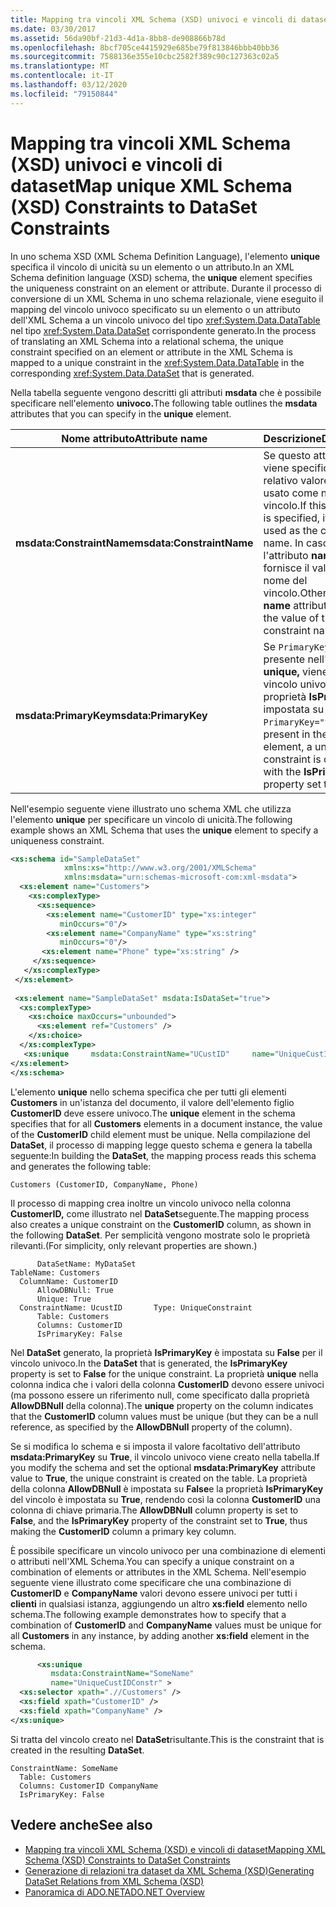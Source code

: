 ```yaml
---
title: Mapping tra vincoli XML Schema (XSD) univoci e vincoli di dataset
ms.date: 03/30/2017
ms.assetid: 56da90bf-21d3-4d1a-8bb8-de908866b78d
ms.openlocfilehash: 8bcf705ce4415929e685be79f813846bbb40bb36
ms.sourcegitcommit: 7588136e355e10cbc2582f389c90c127363c02a5
ms.translationtype: MT
ms.contentlocale: it-IT
ms.lasthandoff: 03/12/2020
ms.locfileid: "79150844"
---
```

# <a name="map-unique-xml-schema-xsd-constraints-to-dataset-constraints"></a><span data-ttu-id="8330d-102">Mapping tra vincoli XML Schema (XSD) univoci e vincoli di dataset</span><span class="sxs-lookup"><span data-stu-id="8330d-102">Map unique XML Schema (XSD) Constraints to DataSet Constraints</span></span>
<span data-ttu-id="8330d-103">In uno schema XSD (XML Schema Definition Language), l'elemento **unique** specifica il vincolo di unicità su un elemento o un attributo.</span><span class="sxs-lookup"><span data-stu-id="8330d-103">In an XML Schema definition language (XSD) schema, the **unique** element specifies the uniqueness constraint on an element or attribute.</span></span> <span data-ttu-id="8330d-104">Durante il processo di conversione di un XML Schema in uno schema relazionale, viene eseguito il mapping del vincolo univoco specificato su un elemento o un attributo dell'XML Schema a un vincolo univoco del tipo <xref:System.Data.DataTable> nel tipo <xref:System.Data.DataSet> corrispondente generato.</span><span class="sxs-lookup"><span data-stu-id="8330d-104">In the process of translating an XML Schema into a relational schema, the unique constraint specified on an element or attribute in the XML Schema is mapped to a unique constraint in the <xref:System.Data.DataTable> in the corresponding <xref:System.Data.DataSet> that is generated.</span></span>  
  
 <span data-ttu-id="8330d-105">Nella tabella seguente vengono descritti gli attributi **msdata** che è possibile specificare nell'elemento **univoco.**</span><span class="sxs-lookup"><span data-stu-id="8330d-105">The following table outlines the **msdata** attributes that you can specify in the **unique** element.</span></span>  
  
|<span data-ttu-id="8330d-106">Nome attributo</span><span class="sxs-lookup"><span data-stu-id="8330d-106">Attribute name</span></span>|<span data-ttu-id="8330d-107">Descrizione</span><span class="sxs-lookup"><span data-stu-id="8330d-107">Description</span></span>|  
|--------------------|-----------------|  
|<span data-ttu-id="8330d-108">**msdata:ConstraintName**</span><span class="sxs-lookup"><span data-stu-id="8330d-108">**msdata:ConstraintName**</span></span>|<span data-ttu-id="8330d-109">Se questo attributo viene specificato, il relativo valore viene usato come nome del vincolo.</span><span class="sxs-lookup"><span data-stu-id="8330d-109">If this attribute is specified, its value is used as the constraint name.</span></span> <span data-ttu-id="8330d-110">In caso contrario, l'attributo **name** fornisce il valore del nome del vincolo.</span><span class="sxs-lookup"><span data-stu-id="8330d-110">Otherwise, the **name** attribute provides the value of the constraint name.</span></span>|  
|<span data-ttu-id="8330d-111">**msdata:PrimaryKey**</span><span class="sxs-lookup"><span data-stu-id="8330d-111">**msdata:PrimaryKey**</span></span>|<span data-ttu-id="8330d-112">Se `PrimaryKey="true"` è presente nell'elemento **unique,** viene creato un vincolo univoco con la proprietà **IsPrimaryKey** impostata su **true**.</span><span class="sxs-lookup"><span data-stu-id="8330d-112">If `PrimaryKey="true"` is present in the **unique** element, a unique constraint is created with the **IsPrimaryKey** property set to **true**.</span></span>|  
  
 <span data-ttu-id="8330d-113">Nell'esempio seguente viene illustrato uno schema XML che utilizza l'elemento **unique** per specificare un vincolo di unicità.</span><span class="sxs-lookup"><span data-stu-id="8330d-113">The following example shows an XML Schema that uses the **unique** element to specify a uniqueness constraint.</span></span>  
  
```xml  
<xs:schema id="SampleDataSet"
            xmlns:xs="http://www.w3.org/2001/XMLSchema"
            xmlns:msdata="urn:schemas-microsoft-com:xml-msdata">  
  <xs:element name="Customers">  
    <xs:complexType>  
      <xs:sequence>  
        <xs:element name="CustomerID" type="xs:integer"
           minOccurs="0"/>  
        <xs:element name="CompanyName" type="xs:string"
           minOccurs="0"/>  
       <xs:element name="Phone" type="xs:string" />  
     </xs:sequence>  
   </xs:complexType>  
 </xs:element>  
  
 <xs:element name="SampleDataSet" msdata:IsDataSet="true">  
  <xs:complexType>  
    <xs:choice maxOccurs="unbounded">  
      <xs:element ref="Customers" />  
    </xs:choice>  
  </xs:complexType>  
   <xs:unique     msdata:ConstraintName="UCustID"     name="UniqueCustIDConstr" >       <xs:selector xpath=".//Customers" />       <xs:field xpath="CustomerID" />     </xs:unique>  
</xs:element>  
</xs:schema>  
```  
  
 <span data-ttu-id="8330d-114">L'elemento **unique** nello schema specifica che per tutti gli elementi **Customers** in un'istanza del documento, il valore dell'elemento figlio **CustomerID** deve essere univoco.</span><span class="sxs-lookup"><span data-stu-id="8330d-114">The **unique** element in the schema specifies that for all **Customers** elements in a document instance, the value of the **CustomerID** child element must be unique.</span></span> <span data-ttu-id="8330d-115">Nella compilazione del **DataSet**, il processo di mapping legge questo schema e genera la tabella seguente:</span><span class="sxs-lookup"><span data-stu-id="8330d-115">In building the **DataSet**, the mapping process reads this schema and generates the following table:</span></span>  
  
```text  
Customers (CustomerID, CompanyName, Phone)  
```  
  
 <span data-ttu-id="8330d-116">Il processo di mapping crea inoltre un vincolo univoco nella colonna **CustomerID,** come illustrato nel **DataSet**seguente.</span><span class="sxs-lookup"><span data-stu-id="8330d-116">The mapping process also creates a unique constraint on the **CustomerID** column, as shown in the following **DataSet**.</span></span> <span data-ttu-id="8330d-117">Per semplicità vengono mostrate solo le proprietà rilevanti.</span><span class="sxs-lookup"><span data-stu-id="8330d-117">(For simplicity, only relevant properties are shown.)</span></span>  
  
```text  
      DataSetName: MyDataSet  
TableName: Customers  
  ColumnName: CustomerID  
      AllowDBNull: True  
      Unique: True  
  ConstraintName: UcustID       Type: UniqueConstraint  
      Table: Customers  
      Columns: CustomerID
      IsPrimaryKey: False  
```  
  
 <span data-ttu-id="8330d-118">Nel **DataSet** generato, la proprietà **IsPrimaryKey** è impostata su **False** per il vincolo univoco.</span><span class="sxs-lookup"><span data-stu-id="8330d-118">In the **DataSet** that is generated, the **IsPrimaryKey** property is set to **False** for the unique constraint.</span></span> <span data-ttu-id="8330d-119">La proprietà **unique** nella colonna indica che i valori della colonna **CustomerID** devono essere univoci (ma possono essere un riferimento null, come specificato dalla proprietà **AllowDBNull** della colonna).</span><span class="sxs-lookup"><span data-stu-id="8330d-119">The **unique** property on the column indicates that the **CustomerID** column values must be unique (but they can be a null reference, as specified by the **AllowDBNull** property of the column).</span></span>  
  
 <span data-ttu-id="8330d-120">Se si modifica lo schema e si imposta il valore facoltativo dell'attributo **msdata:PrimaryKey** su **True**, il vincolo univoco viene creato nella tabella.</span><span class="sxs-lookup"><span data-stu-id="8330d-120">If you modify the schema and set the optional **msdata:PrimaryKey** attribute value to **True**, the unique constraint is created on the table.</span></span> <span data-ttu-id="8330d-121">La proprietà della colonna **AllowDBNull** è impostata su **False**e la proprietà **IsPrimaryKey** del vincolo è impostata su **True**, rendendo così la colonna **CustomerID** una colonna di chiave primaria.</span><span class="sxs-lookup"><span data-stu-id="8330d-121">The **AllowDBNull** column property is set to **False**, and the **IsPrimaryKey** property of the constraint set to **True**, thus making the **CustomerID** column a primary key column.</span></span>  
  
 <span data-ttu-id="8330d-122">È possibile specificare un vincolo univoco per una combinazione di elementi o attributi nell'XML Schema.</span><span class="sxs-lookup"><span data-stu-id="8330d-122">You can specify a unique constraint on a combination of elements or attributes in the XML Schema.</span></span> <span data-ttu-id="8330d-123">Nell'esempio seguente viene illustrato come specificare che una combinazione di **CustomerID** e **CompanyName** valori devono essere univoci per tutti i **clienti** in qualsiasi istanza, aggiungendo un altro **xs:field** elemento nello schema.</span><span class="sxs-lookup"><span data-stu-id="8330d-123">The following example demonstrates how to specify that a combination of **CustomerID** and **CompanyName** values must be unique for all **Customers** in any instance, by adding another **xs:field** element in the schema.</span></span>  
  
```xml  
      <xs:unique
         msdata:ConstraintName="SomeName"
         name="UniqueCustIDConstr" >
  <xs:selector xpath=".//Customers" />
  <xs:field xpath="CustomerID" />
  <xs:field xpath="CompanyName" />
</xs:unique>  
```  
  
 <span data-ttu-id="8330d-124">Si tratta del vincolo creato nel **DataSet**risultante.</span><span class="sxs-lookup"><span data-stu-id="8330d-124">This is the constraint that is created in the resulting **DataSet**.</span></span>  
  
```text  
ConstraintName: SomeName  
  Table: Customers  
  Columns: CustomerID CompanyName
  IsPrimaryKey: False  
```  
  
## <a name="see-also"></a><span data-ttu-id="8330d-125">Vedere anche</span><span class="sxs-lookup"><span data-stu-id="8330d-125">See also</span></span>

- [<span data-ttu-id="8330d-126">Mapping tra vincoli XML Schema (XSD) e vincoli di dataset</span><span class="sxs-lookup"><span data-stu-id="8330d-126">Mapping XML Schema (XSD) Constraints to DataSet Constraints</span></span>](mapping-xml-schema-xsd-constraints-to-dataset-constraints.md)
- [<span data-ttu-id="8330d-127">Generazione di relazioni tra dataset da XML Schema (XSD)</span><span class="sxs-lookup"><span data-stu-id="8330d-127">Generating DataSet Relations from XML Schema (XSD)</span></span>](generating-dataset-relations-from-xml-schema-xsd.md)
- [<span data-ttu-id="8330d-128">Panoramica di ADO.NET</span><span class="sxs-lookup"><span data-stu-id="8330d-128">ADO.NET Overview</span></span>](../ado-net-overview.md)
